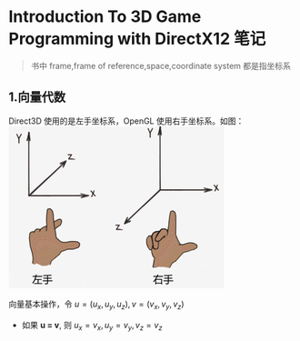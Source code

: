 # Introduction To 3D Game Programming with DirectX12 笔记

> 书中 frame,frame of reference,space,coordinate system 都是指坐标系

## 1.向量代数
Direct3D 使用的是左手坐标系，OpenGL 使用右手坐标系。如图：
![左右手坐标系](3d-directx12-f1d5.png)

向量基本操作，令 $u=(u_{x}, u_{y}, u_{z}), v=(v_{x}, v_{y}, v_{z})$
- 如果 **u = v**, 则 $u_{x}=v_{x}, u_{y}=v_{y}, v_{z}=v_{z}$

<script type="text/javascript" src="http://cdn.mathjax.org/mathjax/latest/MathJax.js?config=default" />
